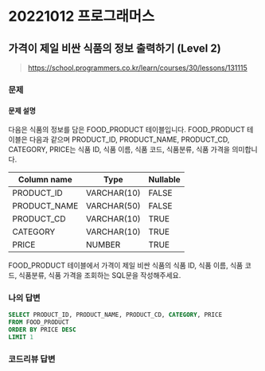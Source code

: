 # 20221012 프로그래머스

## 가격이 제일 비싼 식품의 정보 출력하기 (Level 2)
> https://school.programmers.co.kr/learn/courses/30/lessons/131115

### 문제
#### 문제 설명
다음은 식품의 정보를 담은 FOOD_PRODUCT 테이블입니다. FOOD_PRODUCT 테이블은 다음과 같으며 PRODUCT_ID, PRODUCT_NAME, PRODUCT_CD, CATEGORY, PRICE는 식품 ID, 식품 이름, 식품 코드, 식품분류, 식품 가격을 의미합니다.

|Column name|Type|Nullable|
|---|---|---|
|PRODUCT_ID|VARCHAR(10)|FALSE|
|PRODUCT_NAME|VARCHAR(50)|FALSE
|PRODUCT_CD|VARCHAR(10)|TRUE|
|CATEGORY|VARCHAR(10)|TRUE|
|PRICE|NUMBER|TRUE|

FOOD_PRODUCT 테이블에서 가격이 제일 비싼 식품의 식품 ID, 식품 이름, 식품 코드, 식품분류, 식품 가격을 조회하는 SQL문을 작성해주세요.

### 나의 답변
```sql
SELECT PRODUCT_ID, PRODUCT_NAME, PRODUCT_CD, CATEGORY, PRICE
FROM FOOD_PRODUCT
ORDER BY PRICE DESC
LIMIT 1
```

### 코드리뷰 답변
```python
```